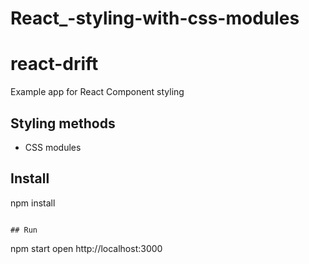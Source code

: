 # React_-styling-with-css-modules
# react-drift

Example app for React Component styling

## Styling methods
- CSS modules

## Install

npm install
```

## Run

```
npm start
open http://localhost:3000
```


